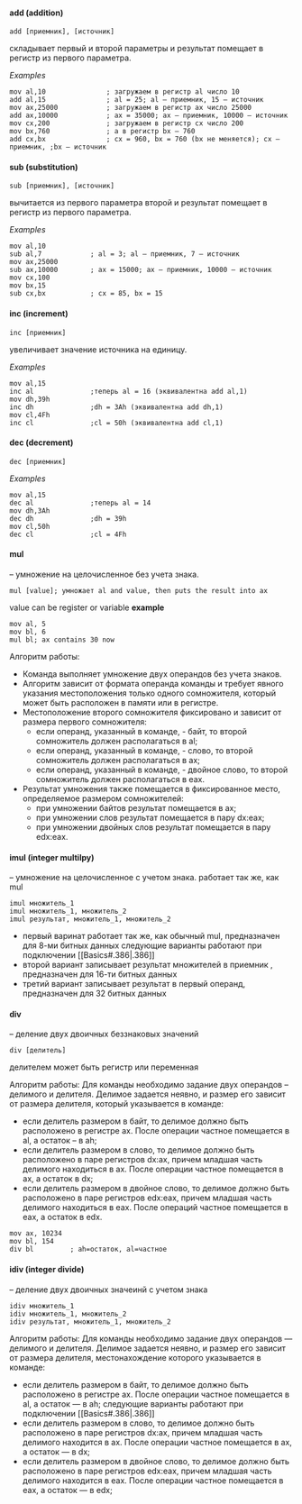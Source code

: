 #### add (addition)
```TASM
add [приемник], [источник]
```
складывает первый и второй параметры и результат помещает в регистр из первого параметра.

*Examples*
```TASM
mov al,10               ; загружаем в регистр al число 10
add al,15               ; al = 25; al — приемник, 15 — источник
mov ax,25000            ; загружаем в регистр ax число 25000 
add ax,10000            ; ax = 35000; ax — приемник, 10000 — источник 
mov cx,200              ; загружаем в регистр cx число 200 
mov bx,760              ; а в регистр bx — 760 
add cx,bx               ; cx = 960, bx = 760 (bx не меняется); cx — приемник, ;bx — источник
```


#### sub (substitution)
```TASM
sub [приемник], [источник]
```
вычитается из первого параметра второй и результат помещает в регистр из первого параметра.

*Examples*
```TASM
mov al,10 
sub al,7            ; al = 3; al — приемник, 7 — источник 
mov ax,25000 
sub ax,10000        ; ax = 15000; ax — приемник, 10000 — источник 
mov cx,100 
mov bx,15 
sub cx,bx           ; cx = 85, bx = 15
```

#### inc (increment)
```TASM
inc [приемник]
```
увеличивает значение источника на единицу.

*Examples*
```TASM
mov al,15 
inc al              ;теперь al = 16 (эквивалентна add al,1) 
mov dh,39h 
inc dh              ;dh = 3Ah (эквивалентна add dh,1) 
mov cl,4Fh 
inc cl              ;cl = 50h (эквивалентна add cl,1)
```

#### dec (decrement)
``` TASM
dec [приемник]
```

*Examples*
```TASM
mov al,15
dec al              ;теперь al = 14 
mov dh,3Ah 
dec dh              ;dh = 39h 
mov cl,50h 
dec cl              ;cl = 4Fh
```

#### mul
– умножение на целочисленное без учета знака.
```TASM
mul [value]; умножает al and value, then puts the result into ax
```

value can be register or variable
**example**
```TASM
mov al, 5
mov bl, 6
mul bl; ax contains 30 now
```

Алгоритм работы: 
- Команда выполняет умножение двух операндов без учета знаков. 
- Алгоритм зависит от формата операнда команды и требует явного указания местоположения только одного сомножителя, который может быть расположен в памяти или в регистре. 
- Местоположение второго сомножителя фиксировано и зависит от размера первого сомножителя:
	- если операнд, указанный в команде, - байт, то второй сомножитель должен располагаться в al; 
	- если операнд, указанный в команде, - слово, то второй сомножитель должен располагаться в ax; 
	- если операнд, указанный в команде, - двойное слово, то второй сомножитель должен располагаться в eax.
- Результат умножения также помещается в фиксированное место, определяемое размером сомножителей:
	- при умножении байтов результат помещается в ax; 
	- при умножении слов результат помещается в пару dx:eax; 
	- при умножении двойных слов результат помещается в пару edx:eax.

#### imul  (integer multilpy)
– умножение на целочисленное с учетом знака.
работает так же, как mul

```TASM
imul множитель_1 
imul множитель_1, множитель_2 
imul результат, множитель_1, множитель_2
```

- первый варинат работает так же, как обычный mul, предназначен для 8-ми битных данных
следующие варианты работают при подключении [[Basics#.386|.386]]
- второй вариант записывает результат множителей в приемник , предназначен для 16-ти битных данных
- третий вариант записывает результат в первый операнд, предназначен для 32 битных данных

#### div
– деление двух двоичных беззнаковых значений
```TASM
div [делитель]
```
делителем может быть регистр или переменная

Алгоритм работы: 
Для команды необходимо задание двух операндов – делимого и делителя. Делимое задается неявно, и размер его зависит от размера делителя, который указывается в команде: 
- если делитель размером в байт, то делимое должно быть расположено в регистре ax. После операции частное помещается в al, а остаток – в ah; 
- если делитель размером в слово, то делимое должно быть расположено в паре регистров dx:ax, причем младшая часть делимого находиться в ax. После операции частное помещается в ax, а остаток в dx; 
- если делитель размером в двойное слово, то делимое должно быть расположено в паре регистров edx:eax, причем младшая часть делимого находиться в eax. После операций частное помещается в eax, а остаток в edx.
```TASM
mov ax, 10234 
mov bl, 154 
div bl         ; ah=остаток, al=частное
```
#### idiv (integer divide)
– деление двух двоичных значеинй с учетом знака

```TASM
idiv множитель_1 
idiv множитель_1, множитель_2 
idiv результат, множитель_1, множитель_2
```
Алгоритм работы: 
Для команды необходимо задание двух операндов — делимого и делителя. Делимое задается неявно, и размер его зависит от размера делителя, местонахождение которого указывается в команде: 
- если делитель размером в байт, то делимое должно быть расположено в регистре ax. После операции частное помещается в al, а остаток — в ah; 
следующие варианты работают при подключении [[Basics#.386|.386]]
- если делитель размером в слово, то делимое должно быть расположено в паре регистров dx:ax, причем младшая часть делимого находится в ax. После операции частное помещается в ax, а остаток — в dx; 
- если делитель размером в двойное слово, то делимое должно быть расположено в паре регистров edx:eax, причем младшая часть делимого находится в eax. После операции частное помещается в eax, а остаток — в edx;
